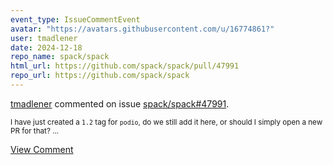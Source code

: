 ```yaml
---
event_type: IssueCommentEvent
avatar: "https://avatars.githubusercontent.com/u/16774861?"
user: tmadlener
date: 2024-12-18
repo_name: spack/spack
html_url: https://github.com/spack/spack/pull/47991
repo_url: https://github.com/spack/spack
---
```


<a href='https://github.com/tmadlener' target='_blank'>tmadlener</a> commented on issue <a href='https://github.com/spack/spack/pull/47991' target='_blank'>spack/spack#47991</a>.

<small>I have just created a `1.2` tag for `podio`, do we still add it here, or should I simply open a new PR for that?...</small>

<a href='https://github.com/spack/spack/pull/47991' target='_blank'>View Comment</a>